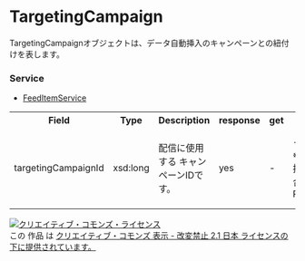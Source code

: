 # TargetingCampaign
TargetingCampaignオブジェクトは、データ自動挿入のキャンペーンとの紐付けを表します。

### Service
+ [FeedItemService](../services/FeedItemService.md)

<table>
 <tr>
  <th>Field</th>
  <th>Type</th>
  <th>Description</th>
  <th>response</th>
  <th>get</th>
  <th>add</th>
  <th>set</th>
  <th>remove</th>
 </tr>
 <tr>
  <td>targetingCampaignId</td>
  <td>xsd:long</td>
  <td>配信に使用する キャンペーンIDです。</td>
  <td>yes</td>
  <td>-</td>
  <td>-<br>※データ自動 挿入の場合、Requirement</td>
  <td>-<br>※データ自動 挿入の場合、Optional</td>
  <td>-</td>
 </tr>
</table>

<a rel="license" href="http://creativecommons.org/licenses/by-nd/2.1/jp/"><img alt="クリエイティブ・コモンズ・ライセンス" style="border-width:0" src="https://i.creativecommons.org/l/by-nd/2.1/jp/88x31.png" /></a><br />この 作品 は <a rel="license" href="http://creativecommons.org/licenses/by-nd/2.1/jp/">クリエイティブ・コモンズ 表示 - 改変禁止 2.1 日本 ライセンスの下に提供されています。</a>
